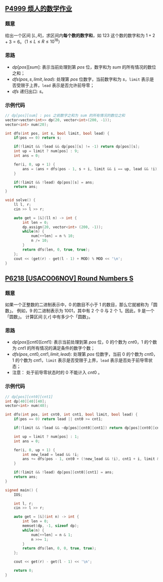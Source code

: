 ## [P4999 烦人的数学作业](https://www.luogu.com.cn/problem/P4999)

### 题意

给出一个区间 $[L, R]$，求区间内**每个数的数字和**，如 $123$ 这个数的数字和为 $1+2+3=6$。$（1 ≤ L ≤ R ≤ 10^{18}）$

### 思路

- $dp[pos][sum]$: 表示当前处理到第 $pos$ 位，数字和为 $sum$ 的所有情况的数位之和；
- $dfs(pos, s, limit, lead)$: 处理第 $pos$ 位数字，当前数字和为 $s$，`limit` 表示是否受限于上界，`lead` 表示是否允许前导零；
- $dfs$ 递归出口: $s$。


### 示例代码

```cpp
// dp[pos][sum] : pos 之前数字之和为 sum 的所有情况的数位之和
vector<vector<int>> dp(20, vector<int>(200, -1));
vector<int> num(20);

int dfs(int pos, int s, bool limit, bool lead) {
	if(pos == 0) return s;

	if(!limit && !lead && dp[pos][s] != -1) return dp[pos][s];
	int up = limit ? num[pos] : 9;
	int ans = 0;

	fer(i, 0, up + 1) {
		ans = (ans + dfs(pos - 1, s + i, limit && i == up, lead && !i)) % MOD;
	}

	if(!limit && !lead) dp[pos][s] = ans;
	return ans;
}

void solve() {
    ll l, r;
    cin >> l >> r;

    auto get = [&](ll n) -> int {
    	int len = 0;
    	dp.assign(20, vector<int> (200, -1));
    	while(n) {
    		num[++len] = n % 10;
    		n /= 10;
    	}
    	return dfs(len, 0, true, true);
    };
    cout << (get(r) - get(l - 1) + MOD) % MOD << '\n';
}
```


## [P6218 [USACO06NOV] Round Numbers S](https://www.luogu.com.cn/problem/P6218)

### 题意

如果一个正整数的二进制表示中，$0$ 的数目不小于 $1$ 的数目，那么它就被称为「圆数」。
例如，9 的二进制表示为 1001，其中有 2 个 0 与 2 个 1。因此，9 是一个「圆数」。
计算区间 $[l,r]$ 中有多少个「圆数」。

### 思路

- $dp[pos][cnt0][cnt1]$: 表示当前处理到第 $pos$ 位，$0$ 的个数为 $cnt0$，$1$ 的个数为 $cnt1$ 的所有情况的满足条件的数字个数；
- $dfs(pos, cnt0, cnt1, limit, lead)$: 处理第 $pos$ 位数字，当前 $0$ 的个数为 $cnt0$，$1$ 的个数为 $cnt1$，`limit` 表示是否受限于上界，`lead` 表示是否处于前导零状态；
- 注意： 处于前导零状态时的 $0$ 不能计入 $cnt0$ 。

### 示例代码

```cpp
// dp[pos][cnt0][cnt1]
int dp[40][40][40];
vector<int> num(40);

int dfs(int pos, int cnt0, int cnt1, bool limit, bool lead) {
	if(pos == 0) return lead || cnt0 >= cnt1;

	if(!limit && !lead && ~dp[pos][cnt0][cnt1]) return dp[pos][cnt0][cnt1];

	int up = limit ? num[pos] : 1;
	int ans = 0;

	fer(i, 0, up + 1) {
		int new_lead = lead && !i;
		ans += dfs(pos - 1, cnt0 + (!new_lead && !i), cnt1 + i, limit && i == up, new_lead);
	}

	if(!limit && !lead) dp[pos][cnt0][cnt1] = ans;
	return ans;
}

signed main() {
    IOS;

    int l, r;
    cin >> l >> r;

    auto get = [&](int n) -> int {
    	int len = 0;
    	memset(dp, -1, sizeof dp);
    	while(n) {
    		num[++len] = n & 1;
    		n >>= 1;
    	}
    	return dfs(len, 0, 0, true, true);
    };

    cout << get(r) - get(l - 1) << '\n';

    return 0;
}
```
